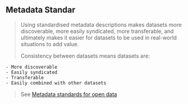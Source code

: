 ## Metadata Standar

> Using standardised metadata descriptions makes datasets more discoverable, more easily syndicated, more transferable, and ultimately makes it easier for datasets to be used in real-world situations to add value.
>
> Consistency between datasets means datasets are:

    - More discoverable
    - Easily syndicated
    - Transferable
    - Easily combined with other datasets
   >
   > See [Metadata standards for open data](https://salsadigital.com.au/insights/metadata-standards-for-open-data)
